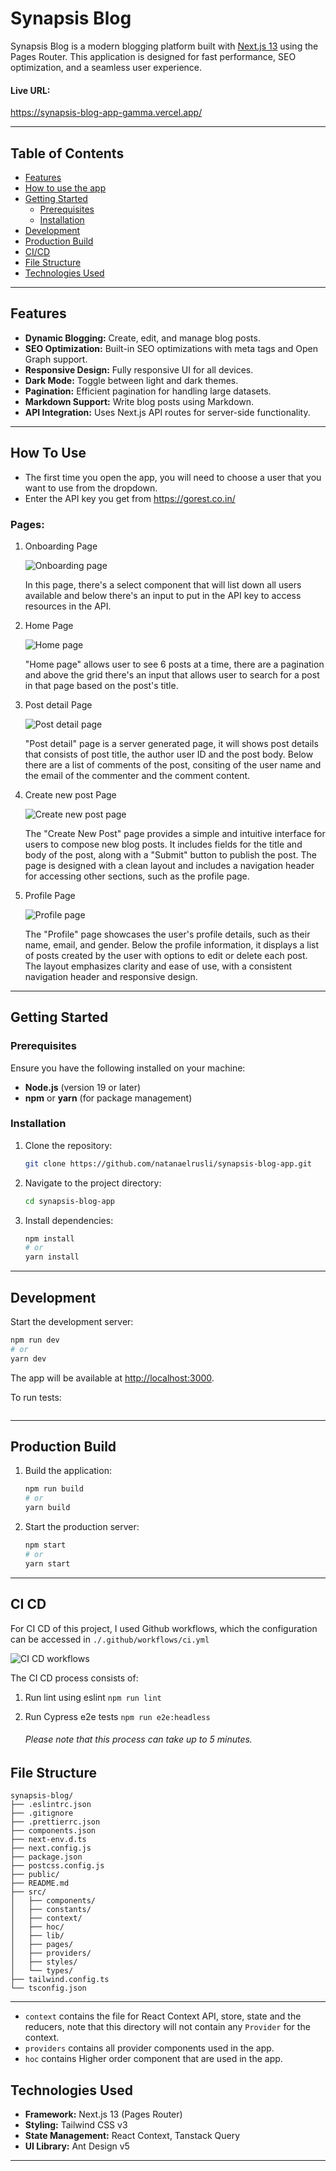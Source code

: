 # Synapsis Blog

Synapsis Blog is a modern blogging platform built with [Next.js 13](https://nextjs.org/) using the Pages Router. This application is designed for fast performance, SEO optimization, and a seamless user experience.

#### Live URL:
https://synapsis-blog-app-gamma.vercel.app/

---

## Table of Contents

- [Features](#features)
- [How to use the app](#how-to-use)
- [Getting Started](#getting-started)
  - [Prerequisites](#prerequisites)
  - [Installation](#installation)
- [Development](#development)
- [Production Build](#production-build)
- [CI/CD](#ci-cd)
- [File Structure](#file-structure)
- [Technologies Used](#technologies-used)

---

## Features

- **Dynamic Blogging:** Create, edit, and manage blog posts.
- **SEO Optimization:** Built-in SEO optimizations with meta tags and Open Graph support.
- **Responsive Design:** Fully responsive UI for all devices.
- **Dark Mode:** Toggle between light and dark themes.
- **Pagination:** Efficient pagination for handling large datasets.
- **Markdown Support:** Write blog posts using Markdown.
- **API Integration:** Uses Next.js API routes for server-side functionality.

---

## How To Use
- The first time you open the app, you will need to choose a user that you want to use from the dropdown.
- Enter the API key you get from https://gorest.co.in/

### Pages:
1. Onboarding Page

   ![Onboarding page](/docs/assets/onboarding.png)

   In this page, there's a select component that will list down all users available and below there's an input to put in the API key to access resources in the API.

1. Home Page

   ![Home page](/docs/assets/home.png)

   "Home page" allows user to see 6 posts at a time, there are a pagination and above the grid there's an input that allows user to search for a post in that page based on the post's title.

1. Post detail Page

   ![Post detail page](/docs/assets/post-detail.png)

   "Post detail" page is a server generated page, it will shows post details that consists of post title, the author user ID and the post body. Below there are a list of comments of the post, consiting of the user name and the email of the commenter and the comment content.

1. Create new post Page

   ![Create new post page](/docs/assets/create-post.png)

   The "Create New Post" page provides a simple and intuitive interface for users to compose new blog posts. It includes fields for the title and body of the post, along with a "Submit" button to publish the post. The page is designed with a clean layout and includes a navigation header for accessing other sections, such as the profile page.


1. Profile Page

   ![Profile page](/docs/assets/profile.png)

   The "Profile" page showcases the user's profile details, such as their name, email, and gender. Below the profile information, it displays a list of posts created by the user with options to edit or delete each post. The layout emphasizes clarity and ease of use, with a consistent navigation header and responsive design.


---

## Getting Started

### Prerequisites

Ensure you have the following installed on your machine:

- **Node.js** (version 19 or later)
- **npm** or **yarn** (for package management)

### Installation

1. Clone the repository:

   ```bash
   git clone https://github.com/natanaelrusli/synapsis-blog-app.git
   ```

2. Navigate to the project directory:

   ```bash
   cd synapsis-blog-app
   ```

3. Install dependencies:

   ```bash
   npm install
   # or
   yarn install
   ```

---

## Development

Start the development server:

```bash
npm run dev
# or
yarn dev
```

The app will be available at [http://localhost:3000](http://localhost:3000).

To run tests:

```bash
```

---

## Production Build

1. Build the application:

   ```bash
   npm run build
   # or
   yarn build
   ```

2. Start the production server:

   ```bash
   npm start
   # or
   yarn start
   ```

---

## CI CD
For CI CD of this project, I used Github workflows, which the configuration can be accessed in `./.github/workflows/ci.yml`

![CI CD workflows](/docs/assets/ci-cd-workflows.png)

The CI CD process consists of:
1. Run lint using eslint `npm run lint`
1. Run Cypress e2e tests `npm run e2e:headless`


   ###### Please note that this process can take up to 5 minutes.

## File Structure

```plaintext
synapsis-blog/
├── .eslintrc.json
├── .gitignore
├── .prettierrc.json
├── components.json
├── next-env.d.ts
├── next.config.js
├── package.json
├── postcss.config.js
├── public/
├── README.md
├── src/
│   ├── components/
│   ├── constants/
│   ├── context/
│   ├── hoc/
│   ├── lib/
│   ├── pages/
│   ├── providers/
│   ├── styles/
│   └── types/
├── tailwind.config.ts
└── tsconfig.json
```
---

- `context` contains the file for React Context API, store, state and the reducers, note that this directory will not contain any `Provider` for the context.
- `providers` contains all provider components used in the app.
- `hoc` contains Higher order component that are used in the app.

## Technologies Used

- **Framework:** Next.js 13 (Pages Router)
- **Styling:** Tailwind CSS v3
- **State Management:** React Context, Tanstack Query
- **UI Library:** Ant Design v5

---

